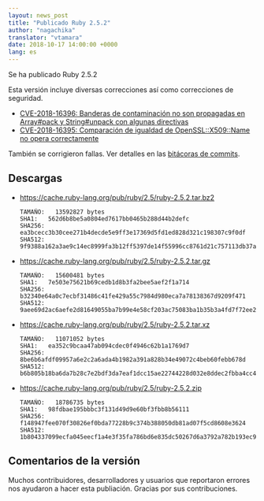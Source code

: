 ```yaml
---
layout: news_post
title: "Publicado Ruby 2.5.2"
author: "nagachika"
translator: "vtamara"
date: 2018-10-17 14:00:00 +0000
lang: es
---
```


Se ha publicado Ruby 2.5.2

Esta versión incluye diversas correcciones así como correcciones de seguridad.

* [CVE-2018-16396: Banderas de contaminación no son propagadas en
Array#pack y String#unpack con algunas directivas](/en/news/2018/10/17/not-propagated-taint-flag-in-some-formats-of-pack-cve-2018-16396/)
* [CVE-2018-16395: Comparación de igualdad de OpenSSL::X509::Name no opera correctamente](/en/news/2018/10/17/openssl-x509-name-equality-check-does-not-work-correctly-cve-2018-16395/)

También se corrigieron fallas.
Ver detalles en las [bitácoras de commits](https://github.com/ruby/ruby/compare/v2_5_1...v2_5_2).

## Descargas

* <https://cache.ruby-lang.org/pub/ruby/2.5/ruby-2.5.2.tar.bz2>

      TAMAÑO:   13592827 bytes
      SHA1:   562d6b8be5a0804ed7617bb0465b288d44b2defc
      SHA256: ea3bcecc3b30cee271b4decde5e9ff3e17369d5fd1ed828d321c198307c9f0df
      SHA512: 9f9388a162a3ae9c14ec8999fa3b12ff5397de14f55996cc8761d21c757113db37ace4d326b9606de7ad3a5875aa94fec900dd9b81b2fb0dff558c39422f4aa1

* <https://cache.ruby-lang.org/pub/ruby/2.5/ruby-2.5.2.tar.gz>

      TAMAÑO:   15600481 bytes
      SHA1:   7e503e75621b69cedb1d8b3fa2bee5aef2f1a714
      SHA256: b32340e64a0c7ecbf31486c41fe429a55c7984d980eca7a78138367d9209f471
      SHA512: 9aee69d2ac6aefe2d81649055ba7b99e4e58cf203ac75083ba1b35b3a4fd7f72ee257e26ca80460da5c2a7817fd507aecec9c143f170e16980625e95eeb31686

* <https://cache.ruby-lang.org/pub/ruby/2.5/ruby-2.5.2.tar.xz>

      TAMAÑO:   11071052 bytes
      SHA1:   ea352c9bcaa47ab094cdec0f4946c62b1a1769d7
      SHA256: 8be6b6afdf09957a6e2c2a6ada4b1982a391a828b34e49072c4beb60febb678d
      SHA512: b6b805b18ba6da7b28c7e2bdf3da7eaf1dcc15ae22744228d032e8ddec2fbba4cc4fb822b9ef7f6b561052113a4f28dc50ccfa4f00e3728a35ce27137f4a70e6

* <https://cache.ruby-lang.org/pub/ruby/2.5/ruby-2.5.2.zip>

      TAMAÑO:   18786735 bytes
      SHA1:   98fdbae195bbbc3f131d49d9e60bf3fbb8b56111
      SHA256: f148947fee070f30826ef0bda77228b9c374b388050db81ad07f5cd8608e3624
      SHA512: 1b804337099ecfa045eecf1a4e3f35fa786bd6e835dc50267d6a3792a782b193ec9708564e3ac5169a95ef4afc2c131782af937dafd8122117e8cff577736c0f


## Comentarios de la versión

Muchos contribuidores, desarrolladores y usuarios que reportaron errores
nos ayudaron a hacer esta publiación.
Gracias por sus contribuciones.
